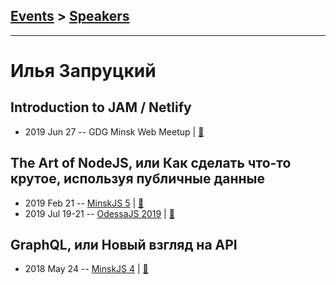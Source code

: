 ## [Events](../README.md) > [Speakers](../speakers.md)
---

# Илья Запруцкий

## Introduction to JAM &#x2F; Netlify
- 2019 Jun 27 -- GDG Minsk Web Meetup  | [:notebook:](https://drive.google.com/drive/folders/1gfK31vKxdxPqnAibZmNYJTRGOsGtfcVz)  
## The Art of NodeJS, или Как сделать что-то крутое, используя публичные данные
- 2019 Feb 21 -- [MinskJS 5](https://www.youtube.com/watch?v=A0WqkePkw0c)  | [:notebook:](https://drive.google.com/file/d/1m1KuxiOHufQmhkIR7Q6sCdWvIZVObQdd/view)  
- 2019 Jul 19-21 -- [OdessaJS 2019](https://www.youtube.com/watch?v=WCJfrXgpe6g)  | [:notebook:](https://www.slideshare.net/OdessaJSConf/the-art-of-nodejs-or-how-to-do-something-cool-using-public-data-by-ilya-zaprutski)  
## GraphQL, или Новый взгляд на API
- 2018 May 24 -- [MinskJS 4](https://www.youtube.com/watch?v=4diXbLnYrMs)  | [:notebook:](https://drive.google.com/file/d/174peSi-zvTuBB9g_Sgf9qyZnJCY9T4UG/view)  
